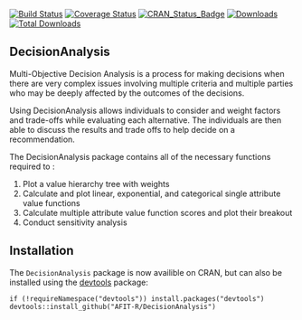 <!-- README.md is generated from README.Rmd. Please edit that file -->
[![Build Status](https://travis-ci.org/AFIT-R/DecisionAnalysis.svg?branch=master)](https://travis-ci.org/AFIT-R/DecisionAnalysis) [![Coverage Status](https://codecov.io/github/AFIT-R/DecisionAnalysis/coverage.svg?branch=master)](https://codecov.io/github/AFIT-R/DecisionAnalysis?branch=master) [![CRAN\_Status\_Badge](http://www.r-pkg.org/badges/version/DecisionAnalysis)](https://cran.r-project.org/package=DecisionAnalysis) [![Downloads](http://cranlogs.r-pkg.org/badges/DecisionAnalysis)](http://cranlogs.r-pkg.org/badges/DecisionAnalysis) [![Total Downloads](http://cranlogs.r-pkg.org/badges/grand-total/DecisionAnalysis)](http://cranlogs.r-pkg.org/badges/grand-total/DecisionAnalysis)

DecisionAnalysis
----------------

Multi-Objective Decision Analysis is a process for making decisions when there are very complex issues involving multiple criteria and multiple parties who may be deeply affected by the outcomes of the decisions.

Using DecisionAnalysis allows individuals to consider and weight factors and trade-offs while evaluating each alternative. The individuals are then able to discuss the results and trade offs to help decide on a recommendation.

The DecisionAnalysis package contains all of the necessary functions required to :

1.  Plot a value hierarchy tree with weights
2.  Calculate and plot linear, exponential, and categorical single attribute value functions
3.  Calculate multiple attribute value function scores and plot their breakout
4.  Conduct sensitivity analysis

Installation
------------

The `DecisionAnalysis` package is now availible on CRAN, but can also be installed using the [devtools](https://cran.r-project.org/web/packages/devtools/index.html) package:

    if (!requireNamespace("devtools")) install.packages("devtools")
    devtools::install_github("AFIT-R/DecisionAnalysis")
